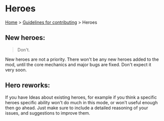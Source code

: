 # Heroes

[Home](../README.md) > [Guidelines for contributing](guidelines.md) > Heroes

New heroes:
-----------

> Don't. 

New heroes are not a priority. There won't be any new heroes added to the mod, until the core mechanics and major bugs are fixed. Don't expect it very soon.

Hero reworks:
-------------

If you have Ideas about existing heroes, for example if you think a specific heroes specific ability won't do much in this mode, or won't useful enough then go ahead.
Just make sure to include a detailed reasoning of your issues, and suggestions to improve them.
